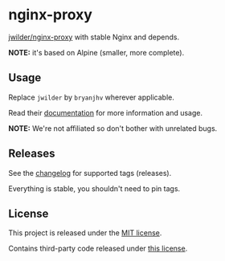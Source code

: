 # nginx-proxy

[jwilder/nginx-proxy][origin] with stable Nginx and depends.

**NOTE:** it's based on Alpine (smaller, more complete).

## Usage

Replace `jwilder` by `bryanjhv` wherever applicable.

Read their [documentation][origin] for more information and usage.

**NOTE:** We're not affiliated so don't bother with unrelated bugs.

## Releases

See the [changelog][changes] for supported tags (releases).

Everything is stable, you shouldn't need to pin tags.

## License

This project is released under the [MIT license][license].

Contains third-party code released under [this license][3rdlic].

[origin]: https://github.com/jwilder/nginx-proxy#readme
[3rdlic]: https://github.com/jwilder/nginx-proxy/blob/master/LICENSE
[license]: https://github.com/bryanjhv/nginx-proxy/blob/master/license.txt
[changes]: https://github.com/bryanjhv/nginx-proxy/blob/master/changelog.md

